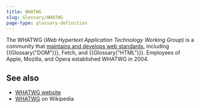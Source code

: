 ```yaml
---
title: WHATWG
slug: Glossary/WHATWG
page-type: glossary-definition
---
```




The WHATWG (_Web Hypertext Application Technology Working Group_) is a community that [maintains and develops web standards](https://spec.whatwg.org/), including {{Glossary("DOM")}}, Fetch, and {{Glossary("HTML")}}. Employees of Apple, Mozilla, and Opera established WHATWG in 2004.

## See also

- [WHATWG website](https://whatwg.org/)
- [WHATWG](https://en.wikipedia.org/wiki/WHATWG) on Wikipedia
